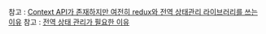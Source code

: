
참고 : [Context API가 존재하지만 여전히 redux와 전역 상태관리 라이브러리를 쓰는 이유](https://yrnana.dev/post/2021-08-21-context-api-redux/)
참고 : [전역 상태 관리가 필요한 이유](https://yukihirahole.tistory.com/155)

